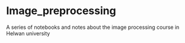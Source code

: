 # Image_preprocessing
A series of notebooks and notes about the image processing course in Helwan university 
